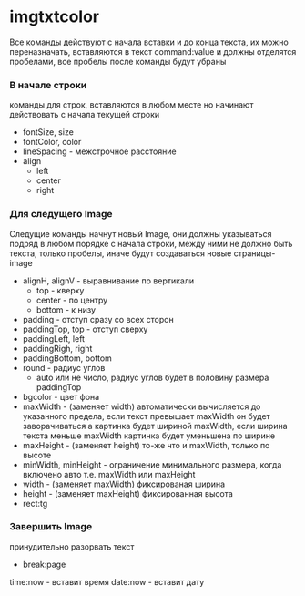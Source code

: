 # imgtxtcolor

Все команды действуют с начала вставки и до конца текста, их можно переназначать,
вставляются в текст command:value и должны отделятся пробелами, все пробелы после команды будут убраны

### В начале строки

команды для строк, вставляются в любом месте но начинают действовать с начала текущей строки

- fontSize, size
- fontColor, color
- lineSpacing - межстрочное расстояние
- align
  - left
  - center
  - right

### Для следущего Image

Следущие команды начнут новый Image, они должны указываться подряд в любом порядке с начала строки,
между ними не должно быть текста, только пробелы, иначе будут создаваться новые страницы-image

- alignH, alignV - выравнивание по вертикали
  - top - кверху
  - center - по центру
  - bottom - к низу
- padding - отступ сразу со всех сторон
- paddingTop, top - отступ сверху
- paddingLeft, left
- paddingRigh, right
- paddingBottom, bottom
- round - радиус углов
  - auto или не число, радиус углов будет в половину размера paddingTop
- bgcolor - цвет фона
- maxWidth - (заменяет width) автоматически вычисляется до указанного предела, если текст превышает maxWidth он будет заворачиваться а картинка будет шириной maxWidth, если ширина текста меньше maxWidth картинка будет уменьшена по ширине
- maxHeight - (заменяет height) то-же что и maxWidth, только по высоте
- minWidth, minHeight - ограничение минимального размера, когда включено авто т.е. maxWidth или maxHeight
- width - (заменяет maxWidth) фиксированая ширина
- height - (заменяет maxHeight) фиксированная высота
- rect:tg

### Завершить Image

принудительно разорвать текст

- break:page

time:now - вставит время
date:now - вставит дату
